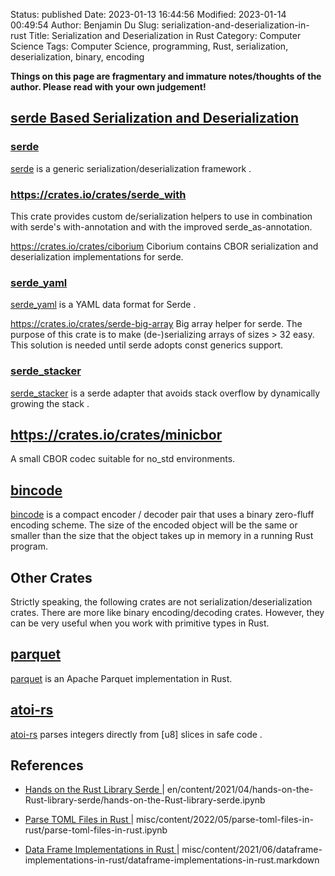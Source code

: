 Status: published
Date: 2023-01-13 16:44:56
Modified: 2023-01-14 00:49:54
Author: Benjamin Du
Slug: serialization-and-deserialization-in-rust
Title: Serialization and Deserialization in Rust
Category: Computer Science
Tags: Computer Science, programming, Rust, serialization, deserialization, binary, encoding

**Things on this page are fragmentary and immature notes/thoughts of the author. Please read with your own judgement!**

## [serde Based Serialization and Deserialization](https://www.legendu.net/en/blog/hands-on-the-Rust-library-serde/)

### [serde](https://www.legendu.net/en/blog/hands-on-the-Rust-library-serde/)
[serde](https://www.legendu.net/en/blog/hands-on-the-Rust-library-serde/)
is a generic serialization/deserialization framework
.

### https://crates.io/crates/serde_with
This crate provides custom de/serialization helpers 
to use in combination with serde's with-annotation and with the improved serde_as-annotation.

https://crates.io/crates/ciborium
Ciborium contains CBOR serialization and deserialization implementations for serde.

### [serde_yaml](https://www.legendu.net/misc/blog/handle-duplicated-keys-in-serde-yaml/)
[serde_yaml](https://www.legendu.net/misc/blog/handle-duplicated-keys-in-serde-yaml/)
is a YAML data format for Serde
.

https://crates.io/crates/serde-big-array
Big array helper for serde. The purpose of this crate is to make (de-)serializing arrays of sizes > 32 easy. This solution is needed until serde adopts const generics support.



### [serde_stacker](https://crates.io/crates/serde_stacker)
[serde_stacker](https://crates.io/crates/serde_stacker)
is a serde adapter that avoids stack overflow by dynamically growing the stack
.

## https://crates.io/crates/minicbor
A small CBOR codec suitable for no_std environments.

## [bincode](https://github.com/bincode-org/bincode)
[bincode](https://github.com/bincode-org/bincode)
is a compact encoder / decoder pair that uses a binary zero-fluff encoding scheme. 
The size of the encoded object will be the same or smaller 
than the size that the object takes up in memory in a running Rust program.


## Other Crates
Strictly speaking,
the following crates are not serialization/deserialization crates.
There are more like binary encoding/decoding crates. 
However,
they can be very useful when you work with primitive types in Rust.

## [parquet](https://crates.io/crates/parquet)
[parquet](https://crates.io/crates/parquet)
is an Apache Parquet implementation in Rust.

## [atoi-rs](https://github.com/pacman82/atoi-rs)
[atoi-rs](https://github.com/pacman82/atoi-rs)
parses integers directly from [u8] slices in safe code
.

## References

- [  Hands on the Rust Library Serde  ](https://www.legendu.net/en/blog/hands-on-the-Rust-library-serde)  |  en/content/2021/04/hands-on-the-Rust-library-serde/hands-on-the-Rust-library-serde.ipynb

- [  Parse TOML Files in Rust  ](https://www.legendu.net/misc/blog/parse-toml-files-in-rust)  |  misc/content/2022/05/parse-toml-files-in-rust/parse-toml-files-in-rust.ipynb

- [  Data Frame Implementations in Rust  ](https://www.legendu.net/misc/blog/data-frame-implementations-in-rust)  |  misc/content/2021/06/dataframe-implementations-in-rust/dataframe-implementations-in-rust.markdown
